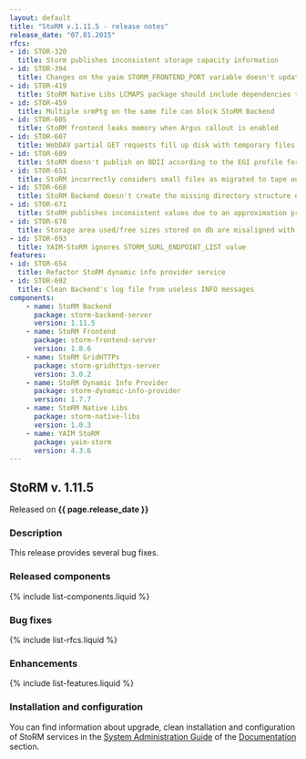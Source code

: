 ```yaml
---
layout: default
title: "StoRM v.1.11.5 - release notes"
release_date: "07.01.2015"
rfcs:
- id: STOR-320
  title: Storm publishes inconsistent storage capacity information
- id: STOR-394
  title: Changes on the yaim STORM_FRONTEND_PORT variable doesn't update Frontend's configuration file
- id: STOR-419
  title: StoRM Native Libs LCMAPS package should include dependencies to the needed lcmaps plugins
- id: STOR-459
  title: Multiple srmPtg on the same file can block StoRM Backend
- id: STOR-605
  title: StoRM frontend leaks memory when Argus callout is enabled
- id: STOR-607
  title: WebDAV partial GET requests fill up disk with temporary files
- id: STOR-609
  title: StoRM doesn't publish on BDII according to the EGI profile for GLUE 2.0
- id: STOR-651
  title: StoRM incorrectly considers small files as migrated to tape on GPFS 3.5
- id: STOR-668
  title: StoRM Backend doesn't create the missing directory structure of a SURL in case of a srmPrepareToPut with directory.automatic-creation enabled
- id: STOR-671
  title: StoRM publishes inconsistent values due to an approximation problem
- id: STOR-678
  title: Storage area used/free sizes stored on db are misaligned with real values
- id: STOR-693
  title: YAIM-StoRM ignores STORM_SURL_ENDPOINT_LIST value
features:
- id: STOR-654
  title: Refactor StoRM dynamic info provider service
- id: STOR-692
  title: Clean Backend's log file from useless INFO messages
components:
    - name: StoRM Backend
      package: storm-backend-server
      version: 1.11.5
    - name: StoRM Frontend
      package: storm-frontend-server
      version: 1.8.6
    - name: StoRM GridHTTPs
      package: storm-gridhttps-server
      version: 3.0.2
    - name: StoRM Dynamic Info Provider
      package: storm-dynamic-info-provider
      version: 1.7.7
    - name: StoRM Native Libs
      package: storm-native-libs
      version: 1.0.3
    - name: YAIM StoRM
      package: yaim-storm
      version: 4.3.6
---
```


## StoRM v. 1.11.5

Released on **{{ page.release_date }}**

### Description

This release provides several bug fixes.
  
### Released components

{% include list-components.liquid %}

### Bug fixes

{% include list-rfcs.liquid %}

### Enhancements

{% include list-features.liquid %}

### Installation and configuration

You can find information about upgrade, clean installation and configuration of StoRM services in the [System Administration Guide][storm-sysadmin-guide] of the [Documentation][storm-documentation] section.

[storm-documentation]: {{site.baseurl}}/documentation.html
[storm-sysadmin-guide]: {{site.baseurl}}/documentation/sysadmin-guide/1.11.5
